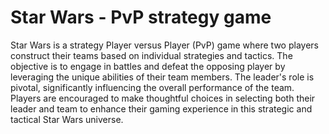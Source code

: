 # Star Wars - PvP strategy game
Star Wars is a strategy Player versus Player (PvP) game where two players construct their teams based on individual strategies and tactics. The objective is to engage in battles and defeat the opposing player by leveraging the unique abilities of their team members. The leader's role is pivotal, significantly influencing the overall performance of the team. Players are encouraged to make thoughtful choices in selecting both their leader and team to enhance their gaming experience in this strategic and tactical Star Wars universe.